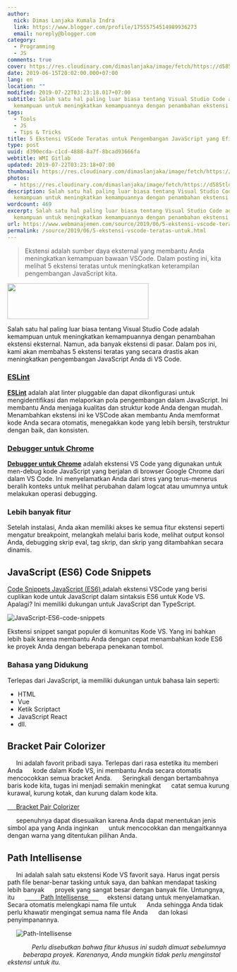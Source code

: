 ```yaml
---
author:
  nick: Dimas Lanjaka Kumala Indra
  link: https://www.blogger.com/profile/17555754514989936273
  email: noreply@blogger.com
category:
  - Programming
  - JS
comments: true
cover: https://res.cloudinary.com/dimaslanjaka/image/fetch/https://d585tldpucybw.cloudfront.net/sfimages/default-source/blogs/templates/javascriptt-light_870x220.png?sfvrsn=f0bf46af_3
date: 2019-06-15T20:02:00.000+07:00
lang: en
location: ""
modified: 2019-07-22T03:23:18.017+07:00
subtitle: Salah satu hal paling luar biasa tentang Visual Studio Code adalah
  kemampuan untuk meningkatkan kemampuannya dengan penambahan ekstensi
tags:
  - Tools
  - JS
  - Tips & Tricks
title: 5 Ekstensi VSCode Teratas untuk Pengembangan JavaScript yang Efisien
type: post
uuid: d390ecda-c1cd-4888-8a7f-8bcad93666fa
webtitle: WMI Gitlab
updated: 2019-07-22T03:23:18+07:00
thumbnail: https://res.cloudinary.com/dimaslanjaka/image/fetch/https://d585tldpucybw.cloudfront.net/sfimages/default-source/blogs/templates/javascriptt-light_870x220.png?sfvrsn=f0bf46af_3
photos:
  - https://res.cloudinary.com/dimaslanjaka/image/fetch/https://d585tldpucybw.cloudfront.net/sfimages/default-source/blogs/templates/javascriptt-light_870x220.png?sfvrsn=f0bf46af_3
description: Salah satu hal paling luar biasa tentang Visual Studio Code adalah
  kemampuan untuk meningkatkan kemampuannya dengan penambahan ekstensi
wordcount: 469
excerpt: Salah satu hal paling luar biasa tentang Visual Studio Code adalah
  kemampuan untuk meningkatkan kemampuannya dengan penambahan ekstensi
url: https://www.webmanajemen.com/source/2019/06/5-ekstensi-vscode-teratas-untuk.html
permalink: /source/2019/06/5-ekstensi-vscode-teratas-untuk.html
---
```


<blockquote>Ekstensi adalah sumber daya eksternal yang membantu Anda meningkatkan kemampuan bawaan VSCode. Dalam posting ini, kita melihat 5 ekstensi teratas untuk meningkatkan keterampilan pengembangan JavaScript kita.</blockquote><img border="0" src="https://res.cloudinary.com/dimaslanjaka/image/fetch/https://d585tldpucybw.cloudfront.net/sfimages/default-source/blogs/templates/javascriptt-light_870x220.png?sfvrsn=f0bf46af_3" width="320" height="81" data-original-width="800" data-original-height="202"><p>Salah satu hal paling luar biasa tentang Visual Studio Code adalah kemampuan untuk meningkatkan kemampuannya dengan penambahan ekstensi eksternal. Namun, ada banyak ekstensi di pasar. Dalam pos ini, kami akan membahas 5 ekstensi teratas yang secara drastis akan meningkatkan pengembangan JavaScript Anda di VS Code.</p> <h3><a href="https://marketplace.visualstudio.com/items?itemName=dbaeumer.vscode-eslint" rel="noopener noreferer nofollow">ESLint</a></h3><p><b><a href="https://marketplace.visualstudio.com/items?itemName=dbaeumer.vscode-eslint" rel="noopener noreferer nofollow">ESLint</a></b> adalah alat linter pluggable dan dapat dikonfigurasi untuk mengidentifikasi dan melaporkan pola pengembangan dalam JavaScript. Ini membantu Anda menjaga kualitas dan struktur kode Anda dengan mudah. Menambahkan ekstensi ini ke VSCode akan membantu Anda memformat kode Anda secara otomatis, menegakkan kode yang lebih bersih, terstruktur dengan baik, dan konsisten. </p> <h3><a href="https://marketplace.visualstudio.com/items?itemName=msjsdiag.debugger-for-chrome" rel="noopener noreferer nofollow">Debugger untuk Chrome</a></h3><b><a href="https://marketplace.visualstudio.com/items?itemName=msjsdiag.debugger-for-chrome" rel="noopener noreferer nofollow">Debugger untuk Chrome</a></b> adalah ekstensi VS Code yang digunakan untuk men-debug kode JavaScript yang berjalan di browser Google Chrome dari dalam VS Code. Ini menyelamatkan Anda dari stres yang terus-menerus beralih konteks untuk melihat perubahan dalam logcat atau umumnya untuk melakukan operasi debugging.   <h3>Lebih banyak fitur </h3><p>Setelah instalasi, Anda akan memiliki akses ke semua fitur ekstensi seperti mengatur breakpoint, melangkah melalui baris kode, melihat output konsol Anda, debugging skrip eval, tag skrip, dan skrip yang ditambahkan secara dinamis. </p> <h2> JavaScript (ES6) Code Snippets</h2> <p> <a href="https://marketplace.visualstudio.com/items?itemName=xabikos.JavaScriptSnippets" rel="noopener noreferer nofollow"> Code Snippets JavaScript (ES6) </a> adalah ekstensi VSCode yang berisi cuplikan kode untuk JavaScript dalam sintaksis ES6 untuk Kode VS. Apalagi? Ini memiliki dukungan untuk JavaScript dan TypeScript. </p> <p> <img alt="JavaScript-ES6-code-snippets" title="JavaScript-ES6-code-snippets" src="https://res.cloudinary.com/dimaslanjaka/image/fetch/https://d585tldpucybw.cloudfront.net/sfimages/default-source/default-album/javascript-es6-code-snippets.png?sfvrsn=41e808d_1"> </p> <p> Ekstensi snippet sangat populer di komunitas Kode VS. Yang ini bahkan lebih baik karena membantu Anda dengan cepat menambahkan kode ES6 ke proyek Anda dengan beberapa penekanan tombol. </p> <h3> Bahasa yang Didukung </h3> <p> Terlepas dari JavaScript, ia memiliki dukungan untuk bahasa lain seperti: </p> <ul> <li> HTML </li> <li> Vue </li> <li> Ketik Scriptact </li> <li> JavaScript React </li> <li> dll. </li> </ul>  <h2 id="bracket-pair-colorizer">    Bracket Pair Colorizer </h2><p>&nbsp;&nbsp;&nbsp;&nbsp; Ini adalah favorit pribadi saya. Terlepas dari rasa estetika itu memberi Anda &nbsp;&nbsp;&nbsp;&nbsp; kode dalam Kode VS, ini membantu Anda secara otomatis mencocokkan semua bracket Anda. &nbsp;&nbsp;&nbsp;&nbsp; Seringkali dengan bertambahnya baris kode kita, tugas ini menjadi semakin meningkat &nbsp;&nbsp;&nbsp;&nbsp; catat semua kurung kurawal, kurung kotak, dan kurung dalam kode kita. </p> <a     ="" href="https://marketplace.visualstudio.com/items?itemName=CoenraadS.bracket-pair-colorizer" rel="noopener noreferer nofollow">&nbsp;&nbsp;&nbsp;&nbsp; Bracket Pair Colorizer </a><p>&nbsp;&nbsp;&nbsp;&nbsp; sepenuhnya dapat disesuaikan karena Anda dapat menentukan jenis simbol apa yang Anda inginkan &nbsp;&nbsp;&nbsp;&nbsp; untuk mencocokkan dan mengaitkannya dengan warna yang ditentukan pilihan Anda. </p> <h2 id="path-intellisense">    Path Intellisense </h2> <p>&nbsp;&nbsp;&nbsp;&nbsp; Ini adalah salah satu ekstensi Kode VS favorit saya. Harus ingat persis &nbsp;&nbsp;&nbsp;&nbsp; path file benar-benar tasking untuk saya, dan bahkan mendapat tasking lebih banyak &nbsp;&nbsp;&nbsp;&nbsp; proyek yang sangat besar dengan banyak file. Untungnya, itu &nbsp;&nbsp;&nbsp;&nbsp; <a         ="" href="https://marketplace.visualstudio.com/items?itemName=christian-kohler.path-intellisense"     ="" rel="noopener noreferer nofollow">&nbsp;&nbsp;&nbsp;&nbsp;&nbsp;&nbsp;&nbsp;&nbsp; Path Intellisense &nbsp;&nbsp;&nbsp;&nbsp; </a>&nbsp;&nbsp;&nbsp;&nbsp; ekstensi datang untuk menyelamatkan. Secara otomatis melengkapi nama file untuk &nbsp;&nbsp;&nbsp;&nbsp; Anda sehingga Anda tidak perlu khawatir mengingat semua nama file Anda &nbsp;&nbsp;&nbsp;&nbsp; dan lokasi penyimpanannya. </p><p>&nbsp;&nbsp;&nbsp;&nbsp; <img         ="" alt="Path-Intellisense" title="Path-Intellisense" src="https://d585tldpucybw.cloudfront.net/sfimages/default-source/default-album/path-intellisense.png?sfvrsn=c9581e41_1"     =""></p><p>&nbsp;&nbsp;&nbsp;&nbsp; <em>&nbsp;&nbsp;&nbsp;&nbsp;&nbsp;&nbsp;&nbsp;&nbsp; Perlu disebutkan bahwa fitur khusus ini sudah dimuat sebelumnya &nbsp;&nbsp;&nbsp;&nbsp;&nbsp;&nbsp;&nbsp;&nbsp; beberapa proyek. Karenanya, Anda mungkin tidak perlu menginstal ekstensi untuk itu. &nbsp;&nbsp;&nbsp;&nbsp; </em></p>
